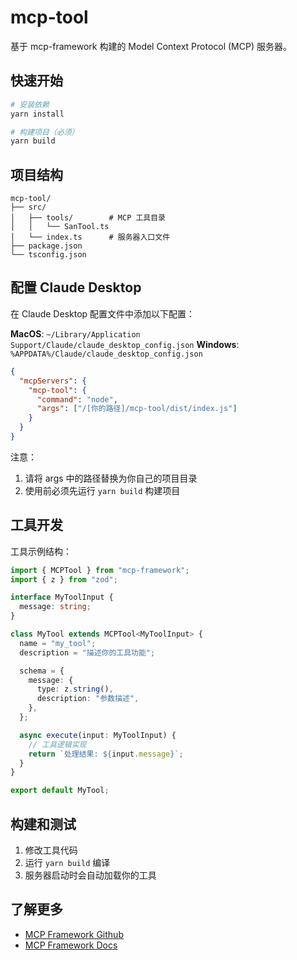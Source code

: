 # mcp-tool

基于 mcp-framework 构建的 Model Context Protocol (MCP) 服务器。

## 快速开始

```bash
# 安装依赖
yarn install

# 构建项目（必须）
yarn build
```

## 项目结构

```
mcp-tool/
├── src/
│   ├── tools/        # MCP 工具目录
│   │   └── SanTool.ts
│   └── index.ts      # 服务器入口文件
├── package.json
└── tsconfig.json
```

## 配置 Claude Desktop

在 Claude Desktop 配置文件中添加以下配置：

**MacOS**: `~/Library/Application Support/Claude/claude_desktop_config.json`
**Windows**: `%APPDATA%/Claude/claude_desktop_config.json`

```json
{
  "mcpServers": {
    "mcp-tool": {
      "command": "node",
      "args": ["/[你的路径]/mcp-tool/dist/index.js"]
    }
  }
}
```

注意：
1. 请将 args 中的路径替换为你自己的项目目录
2. 使用前必须先运行 `yarn build` 构建项目

## 工具开发

工具示例结构：

```typescript
import { MCPTool } from "mcp-framework";
import { z } from "zod";

interface MyToolInput {
  message: string;
}

class MyTool extends MCPTool<MyToolInput> {
  name = "my_tool";
  description = "描述你的工具功能";

  schema = {
    message: {
      type: z.string(),
      description: "参数描述",
    },
  };

  async execute(input: MyToolInput) {
    // 工具逻辑实现
    return `处理结果: ${input.message}`;
  }
}

export default MyTool;
```

## 构建和测试

1. 修改工具代码
2. 运行 `yarn build` 编译
3. 服务器启动时会自动加载你的工具

## 了解更多

- [MCP Framework Github](https://github.com/QuantGeekDev/mcp-framework)
- [MCP Framework Docs](https://mcp-framework.com)
